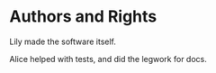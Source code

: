 # Authors and Rights

Lily made the software itself.

Alice helped with tests, and did the legwork for docs.
